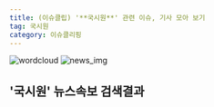 ```yaml
---
title: (이슈클립) '**국시원**' 관련 이슈, 기사 모아 보기
tag: 국시원
category: 이슈클리핑
---
```

![wordcloud](https://s3.ap-northeast-2.amazonaws.com/lyrics101-wordcloud/2018-09-14-1536912970.png)
![news_img](https://user-images.githubusercontent.com/42597476/44507050-1206f400-a6e4-11e8-8d98-7ffbfebb353f.png)
## **'**국시원**'** 뉴스속보 검색결과

